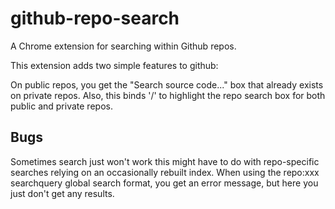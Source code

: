# github-repo-search

A Chrome extension for searching within Github repos.

This extension adds two simple features to github:

On public repos, you get the "Search source code..." box that already exists on private repos. Also, this binds '/' to highlight the repo search box for both public and private repos.

## Bugs

Sometimes search just won't work this might have to do with repo-specific searches relying on an occasionally rebuilt index. When using the repo:xxx searchquery global search format, you get an error message, but here you just don't get any results.

